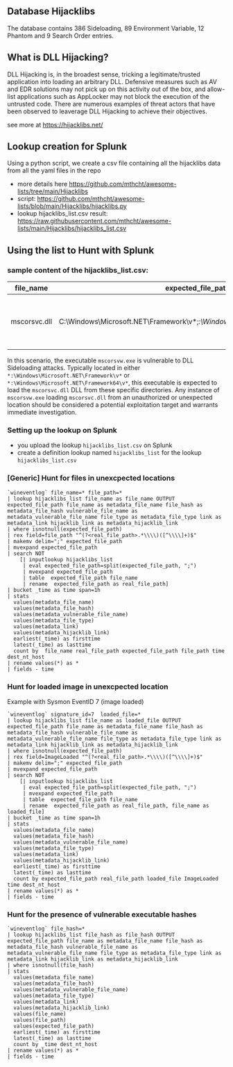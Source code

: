 ## Database Hijacklibs
The database contains 386 Sideloading, 89 Environment Variable, 12 Phantom and 9 Search Order entries.

## What is DLL Hijacking?
DLL Hijacking is, in the broadest sense, tricking a legitimate/trusted application into loading an arbitrary DLL. Defensive measures such as AV and EDR solutions may not pick up on this activity out of the box, and allow-list applications such as AppLocker may not block the execution of the untrusted code. There are numerous examples of threat actors that have been observed to leaverage DLL Hijacking to achieve their objectives.

see more at  https://hijacklibs.net/

## Lookup creation for Splunk
Using a python script, we create a csv file containing all the hijacklibs data from all the yaml files in the repo

- more details here https://github.com/mthcht/awesome-lists/tree/main/Hijacklibs
- script: https://github.com/mthcht/awesome-lists/blob/main/Hijacklibs/hijacklibs.py
- lookup hijacklibs_list.csv result: https://raw.githubusercontent.com/mthcht/awesome-lists/main/Hijacklibs/hijacklibs_list.csv

## Using the list to Hunt with Splunk

### sample content of the hijacklibs_list.csv:

|file_name   |expected_file_path                                                           |vulnerable_file_name                              |file_type  |file_hash|link                                                                                                                                                                             |hijacklib_link                                |
|------------|-----------------------------------------------------------------------------|--------------------------------------------------|-----------|---------|---------------------------------------------------------------------------------------------------------------------------------------------------------------------------------|----------------------------------------------|
|mscorsvc.dll|C:\Windows\Microsoft.NET\Framework\v*;*:\Windows\Microsoft.NET\Framework64\v*|*:\Windows\Microsoft.NET\Framework\v*\mscorsvw.exe|Sideloading|         |https://decoded.avast.io/threatintel/apt-treasure-trove-avast-suspects-chinese-apt-group-mustang-panda-is-collecting-data-from-burmese-government-agencies-and-opposition-groups/|HijackLibs/yml/microsoft/built-in/mscorsvc.yml|

In this scenario, the executable `mscorsvw.exe` is vulnerable to DLL Sideloading attacks. Typically located in either `*:\Windows\Microsoft.NET\Framework\v*` or `*:\Windows\Microsoft.NET\Framework64\v*`, this executable is expected to load the `mscorsvc.dll` DLL from these specific directories.
Any instance of `mscorsvw.exe` loading `mscorsvc.dll` from an unauthorized or unexpected location should be considered a potential exploitation target and warrants immediate investigation.

### Setting up the lookup on Splunk
- you upload the lookup `hijacklibs_list.csv` on Splunk
- create a definition lookup named `hijacklibs_list` for the lookup `hijacklibs_list.csv`

### [Generic] Hunt for files in unexcpected locations
```
`wineventlog` file_name=* file_path=*
| lookup hijacklibs_list file_name as file_name OUTPUT expected_file_path file_name as metadata_file_name file_hash as metadata_file_hash vulnerable_file_name as metadata_vulnerable_file_name file_type as metadata_file_type link as metadata_link hijacklib_link as metadata_hijacklib_link
| where isnotnull(expected_file_path) 
| rex field=file_path "^(?<real_file_path>.*\\\\)([^\\\\]+)$"
| makemv delim=";" expected_file_path
| mvexpand expected_file_path
| search NOT
    [| inputlookup hijacklibs_list 
     | eval expected_file_path=split(expected_file_path, ";")
     | mvexpand expected_file_path
     | table  expected_file_path file_name
     | rename  expected_file_path as real_file_path]
| bucket _time as time span=1h
| stats 
  values(metadata_file_name)
  values(metadata_file_hash)
  values(metadata_vulnerable_file_name)
  values(metadata_file_type)
  values(metadata_link)
  values(metadata_hijacklib_link)
  earliest(_time) as firsttime
  latest(_time) as lasttime
  count by  file_name real_file_path expected_file_path file_path time dest_nt_host
| rename values(*) as *
| fields - time
```

### Hunt for loaded image in unexcpected location 

Example with Sysmon EventID 7 (image loaded)
```
`wineventlog` signature_id=7  loaded_file=* 
| lookup hijacklibs_list file_name as loaded_file OUTPUT expected_file_path file_name as metadata_file_name file_hash as metadata_file_hash vulnerable_file_name as metadata_vulnerable_file_name file_type as metadata_file_type link as metadata_link hijacklib_link as metadata_hijacklib_link
| where isnotnull(expected_file_path) 
| rex field=ImageLoaded "^(?<real_file_path>.*\\\\)([^\\\\]+)$"
| makemv delim=";" expected_file_path
| mvexpand expected_file_path
| search NOT
    [| inputlookup hijacklibs_list 
     | eval expected_file_path=split(expected_file_path, ";")
     | mvexpand expected_file_path
     | table  expected_file_path file_name
     | rename  expected_file_path as real_file_path, file_name as loaded_file]
| bucket _time as time span=1h
| stats 
  values(metadata_file_name)
  values(metadata_file_hash)
  values(metadata_vulnerable_file_name)
  values(metadata_file_type)
  values(metadata_link)
  values(metadata_hijacklib_link)
  earliest(_time) as firsttime
  latest(_time) as lasttime
  count by expected_file_path real_file_path loaded_file ImageLoaded time dest_nt_host
| rename values(*) as *
| fields - time
```

### Hunt for the presence of vulnerable executable hashes
```
`wineventlog` file_hash=*
| lookup hijacklibs_list file_hash as file_hash OUTPUT expected_file_path file_name as metadata_file_name file_hash as metadata_file_hash vulnerable_file_name as metadata_vulnerable_file_name file_type as metadata_file_type link as metadata_link hijacklib_link as metadata_hijacklib_link
| where isnotnull(file_hash)
| stats 
  values(metadata_file_name)
  values(metadata_file_hash)
  values(metadata_vulnerable_file_name)
  values(metadata_file_type)
  values(metadata_link)
  values(metadata_hijacklib_link)
  values(file_name)
  values(file_path)
  values(expected_file_path) 
  earliest(_time) as firsttime
  latest(_time) as lasttime
  count by _time dest_nt_host
| rename values(*) as *
| fields - time
```

